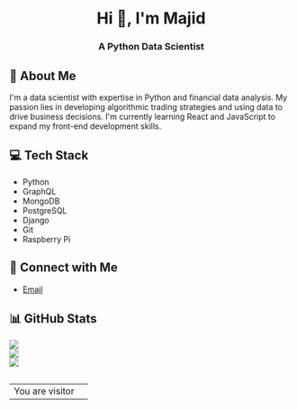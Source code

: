 <h1 align="center">Hi 👋, I'm Majid</h1>
<h3 align="center">A Python Data Scientist</h3>

## 💫 About Me

I'm a data scientist with expertise in Python and financial data analysis. My passion lies in developing algorithmic trading strategies and using data to drive business decisions. I'm currently learning React and JavaScript to expand my front-end development skills.

## 💻 Tech Stack

* Python
* GraphQL
* MongoDB
* PostgreSQL
* Django
* Git
* Raspberry Pi 

## 🔗 Connect with Me

* [Email](majidpy89@gmail.com)
<!-- * [LinkedIn](https://www.linkedin.com/in/majid-shajari/)
* [Personal Website](https://www.example.com/) -->

## 📊 GitHub Stats

![](https://github-readme-stats.vercel.app/api?username=MajidShajari&theme=shades-of-purple&hide_border=false&include_all_commits=true&count_private=false)<br/>
![](https://github-readme-streak-stats.herokuapp.com/?user=MajidShajari&theme=shades-of-purple&hide_border=false)<br/>
![](https://github-readme-stats.vercel.app/api/top-langs/?username=MajidShajari&theme=shades-of-purple&hide_border=false&include_all_commits=true&count_private=false&layout=compact)

<!-- ## 🏆 Top Projects

* [Project 1](https://github.com/user/project1) - Description of project
* [Project 2](https://github.com/user/project2) - Description of project
* [Project 3](https://github.com/user/project3) - Description of project

## 📚 Certifications & Training

* Certification 1 - Issuing organization
* Certification 2 - Issuing organization
* Training course 1 - Training provider
* Training course 2 - Training provider
 -->
## 

<table align="center">
  <tr>
    <td>You are visitor</td>
    <td><img src="https://profile-counter.glitch.me/MajidShajari/count.svg" alt="" /></td>
  </tr>
</table>
